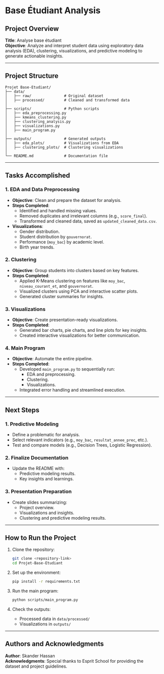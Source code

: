 # Base Étudiant Analysis

## **Project Overview**

**Title**: Analyse base étudiant\
**Objective**: Analyze and interpret student data using exploratory data analysis (EDA), clustering, visualizations, and predictive modeling to generate actionable insights.

---

## **Project Structure**

```
Projet Base-Etudiant/
├── data/
│   ├── raw/               # Original dataset
│   ├── processed/         # Cleaned and transformed data
│
├── scripts/               # Python scripts
│   ├── eda_preprocessing.py
│   ├── kmeans_clustering.py
│   ├── clustering_analysis.py
│   ├── visualizations.py
│   ├── main_program.py
│
├── outputs/               # Generated outputs
│   ├── eda_plots/         # Visualizations from EDA
│   ├── clustering_plots/  # Clustering visualizations
│
└── README.md              # Documentation file
```

---

## **Tasks Accomplished**

### **1. EDA and Data Preprocessing**

- **Objective**: Clean and prepare the dataset for analysis.
- **Steps Completed**:
  - Identified and handled missing values.
  - Removed duplicates and irrelevant columns (e.g., `score_final`).
  - Transformed and cleaned data, saved as `updated_cleaned_data.csv`.
- **Visualizations**:
  - Gender distribution.
  - Student distribution by `gouvernorat`.
  - Performance (`moy_bac`) by academic level.
  - Birth year trends.

### **2. Clustering**

- **Objective**: Group students into clusters based on key features.
- **Steps Completed**:
  - Applied K-Means clustering on features like `moy_bac`, `niveau_courant_et`, and `gouvernorat`.
  - Visualized clusters using PCA and interactive scatter plots.
  - Generated cluster summaries for insights.

### **3. Visualizations**

- **Objective**: Create presentation-ready visualizations.
- **Steps Completed**:
  - Generated bar charts, pie charts, and line plots for key insights.
  - Created interactive visualizations for better communication.

### **4. Main Program**

- **Objective**: Automate the entire pipeline.
- **Steps Completed**:
  - Developed `main_program.py` to sequentially run:
    - EDA and preprocessing.
    - Clustering.
    - Visualizations.
  - Integrated error handling and streamlined execution.

---

## **Next Steps**

### **1. Predictive Modeling**

- Define a problematic for analysis.
- Select relevant indicators (e.g., `moy_bac`, `resultat_annee_prec`, etc.).
- Test and compare models (e.g., Decision Trees, Logistic Regression).

### **2. Finalize Documentation**

- Update the README with:
  - Predictive modeling results.
  - Key insights and learnings.

### **3. Presentation Preparation**

- Create slides summarizing:
  - Project overview.
  - Visualizations and insights.
  - Clustering and predictive modeling results.

---

## **How to Run the Project**

1. Clone the repository:

   ```bash
   git clone <repository-link>
   cd Projet-Base-Etudiant
   ```

2. Set up the environment:

   ```bash
   pip install -r requirements.txt
   ```

3. Run the main program:

   ```bash
   python scripts/main_program.py
   ```

4. Check the outputs:

   - Processed data in `data/processed/`
   - Visualizations in `outputs/`

---

## **Authors and Acknowledgments**

**Author**: Skander Hassan\
**Acknowledgments**: Special thanks to Esprit School for providing the dataset and project guidelines.
